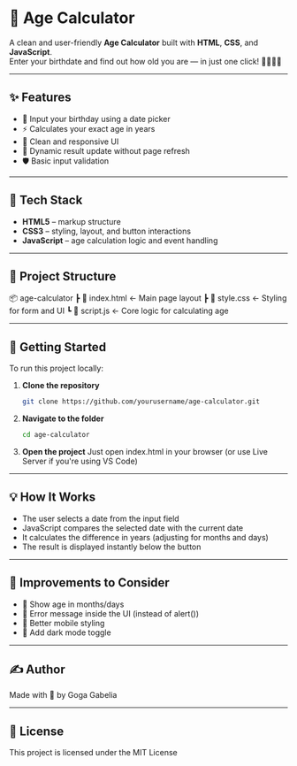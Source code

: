 # 📅 Age Calculator

A clean and user-friendly **Age Calculator** built with **HTML**, **CSS**, and **JavaScript**.  
Enter your birthdate and find out how old you are — in just one click! 🎂👶👨‍🦳

---

## ✨ Features

- 📆 Input your birthday using a date picker
- ⚡ Calculates your exact age in years
- 🎨 Clean and responsive UI
- 🔄 Dynamic result update without page refresh
- 🛡️ Basic input validation

---

## 🧰 Tech Stack

- **HTML5** – markup structure
- **CSS3** – styling, layout, and button interactions
- **JavaScript** – age calculation logic and event handling

---

## 📁 Project Structure
📦 age-calculator
┣ 📄 index.html ← Main page layout
┣ 📄 style.css ← Styling for form and UI
┗ 📄 script.js ← Core logic for calculating age


---

## 🚀 Getting Started

To run this project locally:

1. **Clone the repository**
   ```bash
   git clone https://github.com/yourusername/age-calculator.git
2. **Navigate to the folder**
   ```bash
   cd age-calculator
3. **Open the project**
   Just open index.html in your browser (or use Live Server if you're using VS Code)

---

## 💡 How It Works

- The user selects a date from the input field
- JavaScript compares the selected date with the current date
- It calculates the difference in years (adjusting for months and days)
- The result is displayed instantly below the button

- ---

## 🧠 Improvements to Consider

- 📅 Show age in months/days
- 🔔 Error message inside the UI (instead of alert())
- 📱 Better mobile styling
- 🌙 Add dark mode toggle

---

## ✍️ Author

Made with 💙 by Goga Gabelia

---

## 📜 License

This project is licensed under the MIT License
